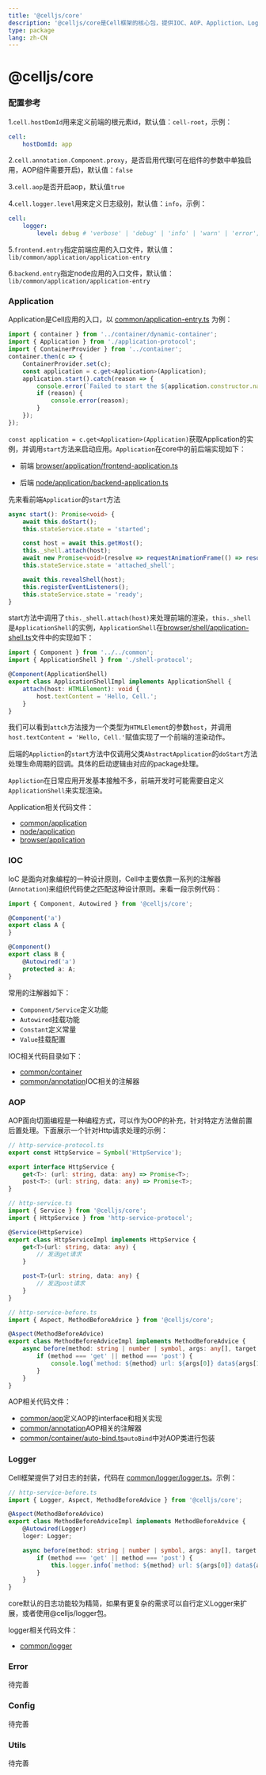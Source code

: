 ```yaml
---
title: '@celljs/core'
description: '@celljs/core是Cell框架的核心包，提供IOC、AOP、Appliction、Logger、Error等抽象定义和实现以及相关工具方法。'
type: package
lang: zh-CN
---
```


# @celljs/core


### 配置参考

1.`cell.hostDomId`用来定义前端的根元素id，默认值：`cell-root`，示例：

```yaml
cell:
    hostDomId: app
```

2.`cell.annotation.Component.proxy`，是否启用代理(可在组件的参数中单独启用，AOP组件需要开启)，默认值：`false`

3.`cell.aop`是否开启aop，默认值`true`

4.`cell.logger.level`用来定义日志级别，默认值：`info`，示例：

```yaml
cell:
    logger:
        level: debug # 'verbose' | 'debug' | 'info' | 'warn' | 'error';
```

5.`frontend.entry`指定前端应用的入口文件，默认值：`lib/common/application/application-entry`

6.`backend.entry`指定node应用的入口文件，默认值：`lib/common/application/application-entry`

### Application

Application是Cell应用的入口，以 [common/application-entry.ts](https://github.com/cellbang/cell/blob/master/packages/core/src/common/application/application-entry.ts) 为例：

```typescript
import { container } from '../container/dynamic-container';
import { Application } from './application-protocol';
import { ContainerProvider } from '../container';
container.then(c => {
    ContainerProvider.set(c);
    const application = c.get<Application>(Application);
    application.start().catch(reason => {
        console.error(`Failed to start the ${application.constructor.name}.`);
        if (reason) {
            console.error(reason);
        }
    });
});
```

`const application = c.get<Application>(Application)`获取Application的实例，并调用`start`方法来启动应用。`Application`在core中的前后端实现如下：

- 前端 [browser/application/frontend-application.ts](https://github.com/cellbang/cell/blob/master/packages/core/src/browser/application/frontend-application.ts)

- 后端 [node/application/backend-application.ts](https://github.com/cellbang/cell/blob/master/packages/core/src/node/application/backend-application.ts)

先来看前端`Application`的`start`方法

```typescript
async start(): Promise<void> {
    await this.doStart();
    this.stateService.state = 'started';

    const host = await this.getHost();
    this._shell.attach(host);
    await new Promise<void>(resolve => requestAnimationFrame(() => resolve()));
    this.stateService.state = 'attached_shell';

    await this.revealShell(host);
    this.registerEventListeners();
    this.stateService.state = 'ready';
}
```

start方法中调用了`this._shell.attach(host)`来处理前端的渲染，`this._shell`是`ApplicationShell`的实例，`ApplicationShell`在[browser/shell/application-shell.ts](https://github.com/cellbang/cell/blob/master/packages/core/src/browser/shell/application-shell.ts)文件中的实现如下：

```typescript
import { Component } from '../../common';
import { ApplicationShell } from './shell-protocol';

@Component(ApplicationShell)
export class ApplicationShellImpl implements ApplicationShell {
    attach(host: HTMLElement): void {
        host.textContent = 'Hello, Cell.';
    }
}
```

我们可以看到`attch`方法接为一个类型为`HTMLElement`的参数`host`，并调用`host.textContent = 'Hello, Cell.'`赋值实现了一个前端的渲染动作。

后端的`Appliction`的`start`方法中仅调用父类`AbstractApplication`的`doStart`方法处理生命周期的回调。具体的启动逻辑由对应的package处理。

`Appliction`在日常应用开发基本接触不多，前端开发时可能需要自定义`ApplicationShell`来实现渲染。

Application相关代码文件：
- [common/application](https://github.com/cellbang/cell/tree/master/packages/core/src/common/application)
- [node/application](https://github.com/cellbang/cell/tree/master/packages/core/src/node/application)
- [browser/application](https://github.com/cellbang/cell/tree/master/packages/core/src/browser/application)

### IOC
IoC 是面向对象编程的一种设计原则，Cell中主要依靠一系列的注解器(`Annotation`)来组织代码使之匹配这种设计原则。来看一段示例代码：

```typescript
import { Component, Autowired } from '@celljs/core';

@Component('a')
export class A {
}

@Component()
export class B {
    @Autowired('a')
    protected a: A;
}
```

常用的注解器如下：

- `Component/Service`定义功能
- `Autowired`挂载功能
- `Constant`定义常量
- `Value`挂载配置

IOC相关代码目录如下：
- [common/container](https://github.com/cellbang/cell/tree/master/packages/core/src/common/container)
- [common/annotation](https://github.com/cellbang/cell/tree/master/packages/core/src/common/annotation)IOC相关的注解器

### AOP
AOP面向切面编程是一种编程方式，可以作为OOP的补充，针对特定方法做前置后置处理。下面展示一个针对Http请求处理的示例：

```typescript
// http-service-protocol.ts
export const HttpService = Symbol('HttpService');

export interface HttpService {
    get<T>: (url: string, data: any) => Promise<T>;
    post<T>: (url: string, data: any) => Promise<T>;
}
```

```typescript
// http-service.ts
import { Service } from '@celljs/core';
import { HttpService } from 'http-service-protocol';

@Service(HttpService)
export class HttpServiceImpl implements HttpService {
    get<T>(url: string, data: any) {
        // 发送get请求
    }

    post<T>(url: string, data: any) {
        // 发送post请求
    }
}
```

```typescript
// http-service-before.ts
import { Aspect, MethodBeforeAdvice } from '@celljs/core';

@Aspect(MethodBeforeAdvice)
export class MethodBeforeAdviceImpl implements MethodBeforeAdvice {
    async before(method: string | number | symbol, args: any[], target: any): Promise<void> {
        if (method === 'get' || method === 'post') {
            console.log(`method: ${method} url: ${args[0]} data${args[1]}`);
        }
    }
}
```
AOP相关代码文件：
- [common/aop](https://github.com/cellbang/cell/tree/master/packages/core/src/common/aop)定义AOP的interface和相关实现
- [common/annotation](https://github.com/cellbang/cell/tree/master/packages/core/src/common/annotation)AOP相关的注解器
- [common/container/auto-bind.ts](https://github.com/cellbang/cell/blob/master/packages/core/src/common/container/auto-bind.ts)`autoBind`中对AOP类进行包装

### Logger
Cell框架提供了对日志的封装，代码在 [common/logger/logger.ts](https://github.com/cellbang/cell/blob/master/packages/core/src/common/logger/logger.ts)。示例：

```typescript
// http-service-before.ts
import { Logger, Aspect, MethodBeforeAdvice } from '@celljs/core';

@Aspect(MethodBeforeAdvice)
export class MethodBeforeAdviceImpl implements MethodBeforeAdvice {
    @Autowired(Logger)
    loger: Logger;

    async before(method: string | number | symbol, args: any[], target: any): Promise<void> {
        if (method === 'get' || method === 'post') {
            this.logger.info(`method: ${method} url: ${args[0]} data${args[1]}`);
        }
    }
}
```
core默认的日志功能较为精简，如果有更复杂的需求可以自行定义Logger来扩展，或者使用@celljs/logger包。

logger相关代码文件：
- [common/logger](https://github.com/cellbang/cell/tree/master/packages/core/src/common/logger)

### Error
待完善

### Config
待完善

### Utils
待完善
